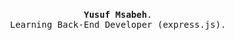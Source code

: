 <p align="center">
  <br>
  <samp>
    <b>Yusuf Msabeh</b>.
    <br> Learning Back-End Developer (express.js).<br>

</samp>

 

</p>

